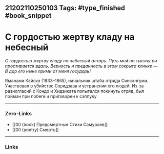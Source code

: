 21202110250103
Tags: #type_finished #book_snippet 
---
# С гордостью жертву кладу на небесный

*С гордостью жертву кладу на небесный
алтарь.
Путь мой на тысячу ри простирается вдаль.
Верность и преданность в этом сокрыта
клинке —
В дар его ныне прими от меня государь!*

Яманами Кэйскэ (1833–1865), начальник штаба отряда Синсэнгуми. Участвовал в убийстве Сэридзава и устранении его людей. Из-за разногласий с Кондо и Хидзиката попытался покинуть отряд, был пойман при побеге и приговорен к сэппуку. 

---
### Zero-Links
 - [[00 (book) Предсмертные Стихи Самураев]]
 - [[00 (poetry) Смерть]]
---
### Links
